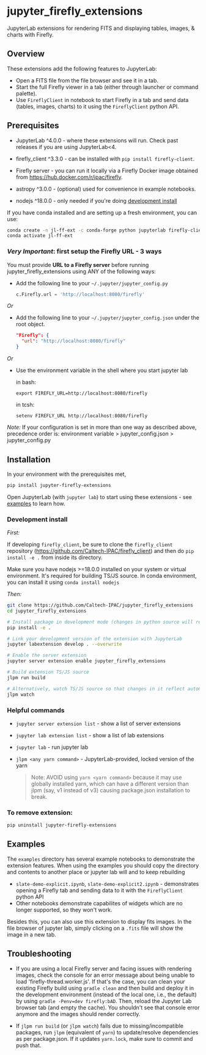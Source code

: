 # jupyter_firefly_extensions

JupyterLab extensions for rendering FITS and displaying tables, images, & charts with Firefly.


## Overview

These extensions add the following features to JupyterLab:

  - Open a FITS file from the file browser and see it in a tab.
  - Start the full Firefly viewer in a tab (either through launcher or command palette).
  - Use `FireflyClient` in notebook to start Firefly in a tab and send data
  (tables, images, charts) to it using the `FireflyClient` python API.


## Prerequisites

* JupyterLab ^4.0.0 - where these extensions will run. Check past releases if you are using JupyterLab<4.

* firefly_client ^3.3.0 - can be installed with `pip install firefly-client`.

* Firefly server - you can run it locally via a Firefly Docker image obtained from https://hub.docker.com/r/ipac/firefly.

* astropy ^3.0.0 - (optional) used for convenience in example notebooks.

* nodejs ^18.0.0 - only needed if you're doing [development install](#development-install)

If you have conda installed and are setting up a fresh environment, you can use:
```bash
conda create -n jl-ff-ext -c conda-forge python jupyterlab firefly-client astropy
conda activate jl-ff-ext
```


### _Very Important_: first setup the Firefly URL - 3 ways

You must provide **URL to a Firefly server** before running jupyter_firefly_extensions using ANY of the following ways:

 * Add the following line to your `~/.jupyter/jupyter_config.py`

   ```python
   c.Firefly.url = 'http://localhost:8080/firefly'
   ```

_Or_

 * Add the following line to your `~/.jupyter/jupyter_config.json` under the root object.

   ```json
   "Firefly": {
     "url": "http://localhost:8080/firefly"
   }
   ```

_Or_

 * Use the environment variable in the shell where you start jupyter lab

    in bash:
      ```
      export FIREFLY_URL=http://localhost:8080/firefly
      ```
    
    in tcsh:
      ```
      setenv FIREFLY_URL http://localhost:8080/firefly
      ```

_Note:_ If your configuration is set in more than one way as described above, precedence order is:
environment variable > jupyter_config.json > jupyter_config.py


## Installation

In your environment with the prerequisites met,

```bash
pip install jupyter-firefly-extensions
```

Open JupyterLab (with `jupyter lab`) to start using these extensions - see [examples](#examples) to learn how.


### Development install

_First:_

If developing `firefly_client`, be sure to clone the `firefly_client` repository
(https://github.com/Caltech-IPAC/firefly_client)
and then do `pip install -e .` from inside its directory.

Make sure you have nodejs >=18.0.0 installed on your system or virtual environment. It's required for building TS/JS source. In conda environment, you can install it using `conda install nodejs`

_Then:_
```bash
git clone https://github.com/Caltech-IPAC/jupyter_firefly_extensions
cd jupyter_firefly_extensions

# Install package in development mode (changes in python source will reflect automatically)
pip install -e .

# Link your development version of the extension with JupyterLab
jupyter labextension develop . --overwrite

# Enable the server extension
jupyter server extension enable jupyter_firefly_extensions

# Build extension TS/JS source
jlpm run build

# Alternatively, watch TS/JS source so that changes in it reflect automatically on lab
jlpm watch
```


### Helpful commands

 - `jupyter server extension list` - show a list of server extensions
 - `jupyter lab extension list` - show a list of lab extensions
 - `jupyter lab` - run jupyter lab
 - `jlpm <any yarn command>` - JupyterLab-provided, locked version of the yarn 
    
    > Note: AVOID using `yarn <yarn command>` because it may use globally installed yarn, which can have a different version than jlpm (say, v1 instead of v3) causing package.json installation to break.



### To remove extension:
```bash
pip uninstall jupyter-firefly-extensions
```


## Examples
The `examples` directory has several example notebooks to demonstrate the extension features. When using the examples you should copy the directory and contents to another place or jupyter lab will and to keep rebuilding

 - `slate-demo-explicit.ipynb`, `slate-demo-explicit2.ipynb` - demonstrates
    opening a Firefly tab and sending data to it with the `FireflyClient` python API
 - Other notebooks demonstrate capabilites of widgets which are no longer supported, so they won't work.


Besides this, you can also use this extension to display fits images. In the file browser of jupyter lab, simply clicking on a `.fits`  file will show the image in a new tab.



## Troubleshooting
- If you are using a local Firefly server and facing issues with rendering images, check the console for an error message about being unable to load 'firefly-thread.worker.js'. If that's the case, you can clean your existing Firefly build using `gradle clean` and then build and deploy it in the development environment (instead of the local one, i.e., the default) by using `gradle -Penv=dev firefly:bAD`. Then, reload the Jupyter Lab browser tab (and empty the cache). You shouldn't see that console error anymore and the images should render correctly.

- If `jlpm run build` (or `jlpm watch`) fails due to missing/incompatible packages, run `jlpm` (equivalent of `yarn`) to update/resolve dependencies as per package.json. If it updates `yarn.lock`, make sure to commit and push that.